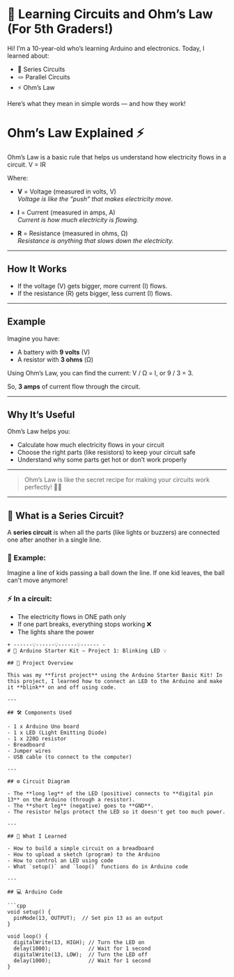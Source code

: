 # 🧠 Learning Circuits and Ohm’s Law (For 5th Graders!)

Hi! I’m a 10-year-old who’s learning Arduino and electronics. Today, I learned about:

- 🔗 Series Circuits  
- 🪢 Parallel Circuits  
- ⚡ Ohm’s Law  

Here’s what they mean in simple words — and how they work!
# Ohm’s Law Explained ⚡

Ohm’s Law is a basic rule that helps us understand how electricity flows in a circuit.
V = IR

Where:

- **V** = Voltage (measured in volts, V)  
  *Voltage is like the “push” that makes electricity move.*

- **I** = Current (measured in amps, A)  
  *Current is how much electricity is flowing.*

- **R** = Resistance (measured in ohms, Ω)  
  *Resistance is anything that slows down the electricity.*

---

## How It Works

- If the voltage (V) gets bigger, more current (I) flows.
- If the resistance (R) gets bigger, less current (I) flows.

---

## Example

Imagine you have:

- A battery with **9 volts** (V)
- A resistor with **3 ohms** (Ω)

Using Ohm’s Law, you can find the current:
V / Ω = I, or 9 / 3 = 3.

So, **3 amps** of current flow through the circuit.

---

## Why It’s Useful

Ohm’s Law helps you:

- Calculate how much electricity flows in your circuit  
- Choose the right parts (like resistors) to keep your circuit safe  
- Understand why some parts get hot or don’t work properly

---

> Ohm’s Law is like the secret recipe for making your circuits work perfectly! 🔧✨

---

## 🔗 What is a Series Circuit?

A **series circuit** is when all the parts (like lights or buzzers) are connected one after another in a single line.

### 🚶 Example:
Imagine a line of kids passing a ball down the line. If one kid leaves, the ball can't move anymore!

### ⚡ In a circuit:
- The electricity flows in ONE path only
- If one part breaks, everything stops working ❌
- The lights share the power

```text
+ ------💡------💡------💡------ -
# 🔌 Arduino Starter Kit – Project 1: Blinking LED 💡

## 📘 Project Overview

This was my **first project** using the Arduino Starter Basic Kit! In this project, I learned how to connect an LED to the Arduino and make it **blink** on and off using code.

---

## 🛠️ Components Used

- 1 x Arduino Uno board
- 1 x LED (Light Emitting Diode)
- 1 x 220Ω resistor
- Breadboard
- Jumper wires
- USB cable (to connect to the computer)

---

## ⚙️ Circuit Diagram

- The **long leg** of the LED (positive) connects to **digital pin 13** on the Arduino (through a resistor).
- The **short leg** (negative) goes to **GND**.
- The resistor helps protect the LED so it doesn't get too much power.

---

## 🧠 What I Learned

- How to build a simple circuit on a breadboard
- How to upload a sketch (program) to the Arduino
- How to control an LED using code
- What `setup()` and `loop()` functions do in Arduino code

---

## 💻 Arduino Code

```cpp
void setup() {
  pinMode(13, OUTPUT);  // Set pin 13 as an output
}

void loop() {
  digitalWrite(13, HIGH); // Turn the LED on
  delay(1000);            // Wait for 1 second
  digitalWrite(13, LOW);  // Turn the LED off
  delay(1000);            // Wait for 1 second
}


